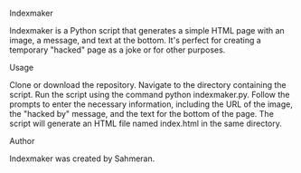 

Indexmaker

Indexmaker is a Python script that generates a simple HTML page with an image, a message, and text at the bottom. It's perfect for creating a temporary "hacked" page as a joke or for other purposes.

Usage

Clone or download the repository.
Navigate to the directory containing the script.
Run the script using the command python indexmaker.py.
Follow the prompts to enter the necessary information, including the URL of the image, the "hacked by" message, and the text for the bottom of the page.
The script will generate an HTML file named index.html in the same directory.

Author

Indexmaker was created by Sahmeran.
